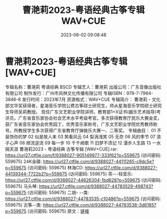 ﻿---
title: 曹滟莉2023-粤语经典古筝专辑WAV+CUE
date: 2023-08-02 09:08:48
categories: 古典音乐、新世纪、纯音雅乐
tags: 纯音雅乐
---
# 曹滟莉2023-粤语经典古筝专辑[WAV+CUE]

专辑名称：曹滟莉 粤语经典 BSCD
专辑艺人：曹滟莉
出版公司：广东音像出版社有限公司
制作发行：广州市风林文化传播有限公司
专辑ISBN：978-7-7984-3846-8
发行时间：2023年7月
资源格式：WAV+CUE
专辑简介：
曹滟莉 - 文化部文华奖获得者，星海音乐学院公费古筝硕士研究生，师从星海音乐学院硕士研究生导师吴莉教授。
现任广东文艺职业学院讲师，教育部1+X证书(器乐艺术指导)考评员，广东省音乐家协会社会艺术水平考级考官。多次获得教育厅民乐大赛金奖，
获广东省音乐家协会优秀园丁，优秀音乐家称号，广东文艺职业学院优秀教师称号。所教授学生多次获得广东省教育厅弹拨乐大赛一、二等奖。
专辑曲目：
01 不装饰你的梦
02 似是故人来
03 笑看风云
04 梨涡浅笑
05 无奈
06 风的季节
07 浪子心声
08 顺流逆流
09 每一步
10 千千阙歌
11 旧梦不须记
12 漫步人生路
13 一水隔天涯
曹滟莉2023 - 粤语经典 古筝专辑 [WAV+CUE].rar: https://url27.ctfile.com/f/9388027-905149977-333f62?p=559675
(访问密码: 559675)
24K金碟: https://url27.ctfile.com/d/9388027-44111265-c9dc5e?p=559675
(访问密码: 559675)
林海CD: https://url27.ctfile.com/d/9388027-44139344-7722b2?p=559675
(访问密码: 559675)
茶---轻音乐: https://url27.ctfile.com/d/9388027-44626304-1bd628?p=559675
(访问密码: 559675)
马头琴: https://url27.ctfile.com/d/9388027-44783529-498743?p=559675
(访问密码: 559675)
二胡- --类: https://url27.ctfile.com/d/9388027-44783535-c10486?p=559675
(访问密码: 559675)
古筝--类: https://url27.ctfile.com/d/9388027-44783538-3d6185?p=559675
(访问密码: 559675)
原文：[链接](https://blog.sina.com.cn/s/blog_1647c7e76010312xv.html)